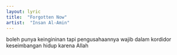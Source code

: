 ```yaml
---
layout: lyric
title:  "Forgotten Now"
artist:  "Insan Al-Amin" 
---
```


boleh punya keingininan
tapi pengusahaannya wajib dalam 
kordidor keseimbangan hidup
karena Allah
